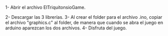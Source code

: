 1- Abrir el archivo ElTriquitonsioGame.     

2- Descargar las 3 librerías.
3- Al crear el folder para el archivo .ino, copiar el archivo "graphics.c" al folder, de manera que cuando se abra el juego en arduino aparezcan los dos archivos.
4- Disfruta del juego.

